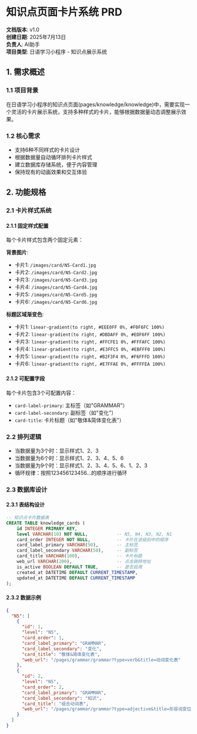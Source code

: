 # 知识点页面卡片系统 PRD

**文档版本**: v1.0  
**创建日期**: 2025年7月13日  
**负责人**: AI助手  
**项目类型**: 日语学习小程序 - 知识点展示系统

## 1. 需求概述

### 1.1 项目背景
在日语学习小程序的知识点页面(pages/knowledge/knowledge)中，需要实现一个灵活的卡片展示系统，支持多种样式的卡片，能够根据数据量动态调整展示效果。

### 1.2 核心需求
- 支持6种不同样式的卡片设计
- 根据数据量自动循环排列卡片样式
- 建立数据库存储系统，便于内容管理
- 保持现有的动画效果和交互体验

## 2. 功能规格

### 2.1 卡片样式系统

#### 2.1.1 固定样式配置
每个卡片样式包含两个固定元素：

**背景图片**:
- 卡片1: `/images/card/N5-Card1.jpg`
- 卡片2: `/images/card/N5-Card2.jpg`
- 卡片3: `/images/card/N5-Card3.jpg`
- 卡片4: `/images/card/N5-Card4.jpg`
- 卡片5: `/images/card/N5-Card5.jpg`
- 卡片6: `/images/card/N5-Card6.jpg`

**标题区域渐变色**:
- 卡片1: `linear-gradient(to right, #EEE0FF 0%, #F0F6FC 100%)`
- 卡片2: `linear-gradient(to right, #DBDAFF 0%, #EDF6FF 100%)`
- 卡片3: `linear-gradient(to right, #FFCFE1 0%, #FFFAFC 100%)`
- 卡片4: `linear-gradient(to right, #E3FFC5 0%, #EBFFF0 100%)`
- 卡片5: `linear-gradient(to right, #B2F3F4 0%, #F6FFFD 100%)`
- 卡片6: `linear-gradient(to right, #E7FFAE 0%, #FFFFEA 100%)`

#### 2.1.2 可配置字段
每个卡片包含3个可配置内容：
- `card-label-primary`: 主标签（如"GRAMMAR"）
- `card-label-secondary`: 副标签（如"变化"）
- `card-title`: 卡片标题（如"敬体&简体变化表"）

### 2.2 排列逻辑
- 当数据量为3个时：显示样式1、2、3
- 当数据量为6个时：显示样式1、2、3、4、5、6
- 当数据量为9个时：显示样式1、2、3、4、5、6、1、2、3
- 循环规律：按照123456123456...的顺序进行循环

### 2.3 数据库设计

#### 2.3.1 表结构设计
```sql
-- 知识点卡片数据表
CREATE TABLE knowledge_cards (
    id INTEGER PRIMARY KEY,
    level VARCHAR(10) NOT NULL,           -- N5, N4, N3, N2, N1
    card_order INTEGER NOT NULL,          -- 卡片在该级别中的顺序
    card_label_primary VARCHAR(50),       -- 主标签
    card_label_secondary VARCHAR(50),     -- 副标签
    card_title VARCHAR(100),              -- 卡片标题
    web_url VARCHAR(200),                 -- 点击跳转地址
    is_active BOOLEAN DEFAULT TRUE,       -- 是否启用
    created_at DATETIME DEFAULT CURRENT_TIMESTAMP,
    updated_at DATETIME DEFAULT CURRENT_TIMESTAMP
);
```

#### 2.3.2 数据示例
```json
{
  "N5": [
    {
      "id": 1,
      "level": "N5",
      "card_order": 1,
      "card_label_primary": "GRAMMAR",
      "card_label_secondary": "变化",
      "card_title": "敬体&简体变化表",
      "web_url": "/pages/grammar/grammar?type=verb&title=动词变化表"
    },
    {
      "id": 2,
      "level": "N5", 
      "card_order": 2,
      "card_label_primary": "GRAMMAR",
      "card_label_secondary": "知识",
      "card_title": "组合动词表",
      "web_url": "/pages/grammar/grammar?type=adjective&title=形容词变位"
    }
  ]
}
```